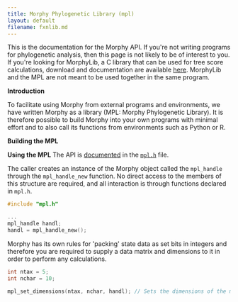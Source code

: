 ```yaml
---
title: Morphy Phylogenetic Library (mpl)
layout: default
filename: fxnlib.md
---
```

This is the documentation for the Morphy API. 
If you're not writing programs for phylogenetic analysis, then this page is not likely to be of interest to you.
If you're looking for MorphyLib, a C library that can be used for tree score calculations, download and documentation are available [here](https://github.com/mbrazeau/morphylib).
MorphyLib and the MPL are not meant to be used together in the same program.

**Introduction**

To facilitate using Morphy from external programs and environments, we have written Morphy as a library (MPL: Morphy Phylogenetic Library). 
It is therefore possible to build Morphy into your own programs with minimal effort and to also call its functions from environments such as Python or R. 


**Building the MPL**
<void>

**Using the MPL**
The API is [documented]() in the [`mpl.h`]() file. 

The caller creates an instance of the Morphy object called the `mpl_handle` through the `mpl_handle_new` function. No direct access to the members of this structure are required, and all interaction is through functions declared in `mpl.h`.

```C
#include "mpl.h"

...
mpl_handle handl;
handl = mpl_handle_new();
```

Morphy has its own rules for 'packing' state data as set bits in integers and therefore you are required to supply a data matrix and dimensions to it in order to perform any calculations.


```C
int ntax = 5;
int nchar = 10;

mpl_set_dimensions(ntax, nchar, handl); // Sets the dimensions of the matrix.
```
